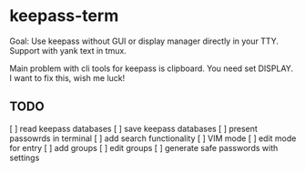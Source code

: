 # keepass-term

Goal: Use keepass without GUI or display manager directly in your TTY. Support with yank text in tmux.

Main problem with cli tools for keepass is clipboard. You need set DISPLAY. I want to fix this, wish me luck! 

## TODO

[ ] read keepass databases
[ ] save keepass databases
[ ] present passowrds in terminal
[ ] add search functionality
[ ] VIM mode 
[ ] edit mode for entry
[ ] add groups
[ ] edit groups
[ ] generate safe passwords with settings
